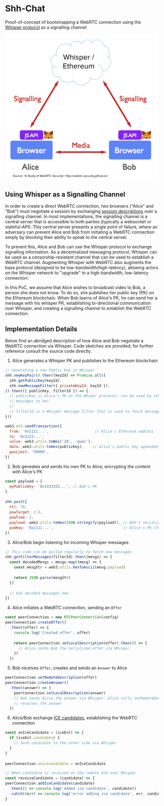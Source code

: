 # Shh-Chat

Proof-of-concept of bootstrapping a WebRTC connection using the [Whisper protocol](https://github.com/ethereum/wiki/wiki/Whisper) as a signalling channel

<img src="WebRTC_Whisper_architecture.png" alt="WebRTC/Whisper Architecture" width="500px" />

## Using Whisper as a Signalling Channel

In order to create a direct WebRTC connection, two browsers ("Alice" and "Bob") must negotiate a session by exchanging [session descriptions](https://en.wikipedia.org/wiki/Session_Description_Protocol) over a signalling channel. In most implementations, the signalling channel is a central server that is accessible to both parties (typically a websocket or stateful-API). This central server presents a single point of failure, where an adversary can prevent Alice and Bob from initiating a WebRTC connection simply by blocking their ability to speak to the central server.

To prevent this, Alice and Bob can use the Whisper protocol to exchange signalling information. As a decentralized messaging protocol, Whisper can be used as a censorship-resistant channel that can be used to establish a WebRTC channel. Augmenting Whisper with WebRTC also augments the base protocol (designed to be low-bandwidth/high-latency), allowing actors on the Whisper network to "upgrade" to a high-bandwidth, low-latency connection.

In this PoC, we assume that Alice wishes to broadcast video to Bob, a person she does not know. To do so, she publishes her public key (PK) on the Ethereum blockchain. When Bob learns of Alice's PK, he can send her a message with his whisper PK, establishing bi-directional communication over Whisper, and creating a signalling channel to establish the WebRTC connection.

## Implementation Details

Below find an abridged description of how Alice and Bob negotiate a WebRTC connection via Whisper. Code sketches are provided; for further reference consult the source code directly.

1. Alice generates a Whisper PK and publishes to the Ethereum blockchain

```js
// Generating a new Public Key in Whisper
shh.newKeyPair().then((keyId) => Promise.all([
  shh.getPublicKey(keyId),
  shh.newMessageFilter({ privateKeyId: keyId }),
]).then(([ publicKey, filterId ]) => {
  // publicKey is Alice's PK on the Whiper protocol; can be used by others to send encrypted
  // messages to her.
  //
  // filterId is a Whisper message filter that is used to fetch messages for this PK
}))
```

```js
web3.eth.sendTransaction({
  from: '0x1111...',                     // Alice's Ethereum address
  to: '0x2222...',
  value: web3.utils.toWei('20', 'gwei'),
  data: web3.utils.toHex(publicKey),    // Alice's public key appended to transaction
  gasLimit: '50000',
})
```


2. Bob geneates and sends his own PK to Alice, encrypting the content with Alice's PK

```js
const payload = {
  myPublicKey: '0x3333333...', // Bob's PK
}

shh.post({
  ttl: 70,
  powTarget: 2.5,
  powTime: 2,
  payload: web3.utils.toHex(JSON.stringify(payload)), // Bob's serialized PK
  pubKey: '0x1111...',                                // Alice's PK (for encryption)
})
```

3. Alice/Bob begin listening for incoming Whisper messages

```js
// This code can be polled regularly to fetch new messages
shh.getFilterMessages(filterId).then((mesgs) => {
  const decodedMesgs = mesgs.map((mesg) => {
    const mesgStr = web3.utils.hexToAscii(mesg.payload)

    return JSON.parse(mesgStr)
  })

  // Use decoded messages hee
})
```

4. Alice initiates a WebRTC connection, sending an `Offer`

```js
const peerConnection = new RTCPeerConnection(config)
peerConnection.createOffer()
  .then((offer) => {
    console.log('Created offer', offer)

    return peerConnection.setLocalDescription(offer).then(() => {
      // Alice sends Bob the serialized offer via Whisper
    })
  })
```

5. Bob receives `Offer`, creates and sends an `Answer` to Alice

```js
peerConnection.setRemoteDescription(offer)
peerConnection.createAnswer()
  .then((answer) => {
    peerConnection.setLocalDescription(answer)
    // Bob sends Alice the answer via Whisper. Alice calls setRemoteDescription once she
    // receives the answer
  })
```

6. Alice/Bob exchange [ICE candidates](https://developer.mozilla.org/en-US/docs/Web/API/RTCIceCandidate), establishing the WebRTC connection

```js
const onIceCandidate = (iceEvt) => {
  if (iceEvt.candidate) {
    // Send candidate to the other side via Whisper
  }
}

peerConnection.onicecandidate = onIceCandidate
```

```js
// When candidate is received on the remote end over Whisper
const receiveCandidate = (candidate) => {
peerConnection.addIceCandidate(candidate)
  .then(() => console.log('Added ice candidate', candidate))
  .catch((err) => console.log('error adding ice candidate', err, candidate))
}
```


